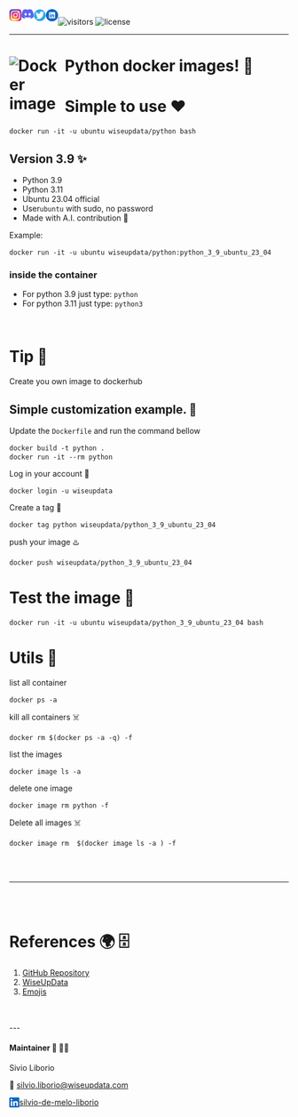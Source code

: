 <a href="https://github.com/wiseupdata/wiseupdata">
  <img align="left" alt="Wise Up Data's Instagram" width="22px" src="https://raw.githubusercontent.com/wiseupdata/wiseupdata/main/assets/instagram.png" />   
</a> 
<a href="https://github.com/wiseupdata/wiseupdata">
  <img align="left" alt="wise Up Data's Discord" width="22px" src="https://raw.githubusercontent.com/wiseupdata/wiseupdata/main/assets/discord.png" />
</a>
<a href="https://github.com/wiseupdata/wiseupdata">
  <img align="left" alt="wise Up Data | Twitter" width="22px" src="https://raw.githubusercontent.com/wiseupdata/wiseupdata/main/assets/twitter.png" />
</a>
<a href="https://github.com/wiseupdata/wiseupdata">
  <img align="left" alt="wise Up Data's LinkedIN" width="22px" src="https://raw.githubusercontent.com/wiseupdata/wiseupdata/main/assets/linkedin.png" />
</a>

![visitors](https://visitor-badge.glitch.me/badge?page_id=wiseupdata.python&left_color=green&right_color=black)
![license](https://img.shields.io/github/license/wiseupdata/python)

---

<h1>
<img align="left" alt="Docker image" src="https://raw.githubusercontent.com/wiseupdata/python/main/assets/imgs/docker.png" width="100" />

Python docker images! 🚀️

</h1>

# Simple to use ❤️

```shell
docker run -it -u ubuntu wiseupdata/python bash
```

## Version 3.9 ✨️

- Python 3.9
- Python 3.11
- Ubuntu 23.04 official
- User`ubuntu` with sudo, no password
- Made with A.I. contribution 🤖 

Example:
```shell
docker run -it -u ubuntu wiseupdata/python:python_3_9_ubuntu_23_04
```


### inside the container

- For python 3.9 just type:  `python`
- For python 3.11 just type:  `python3`


<br>

# Tip 🥳
Create you own image to dockerhub 

## Simple customization example. 🎢

Update the `Dockerfile` and run the command bellow

```shell
docker build -t python .
docker run -it --rm python
```

Log in your account 🤜

```shell
docker login -u wiseupdata
```

Create a tag 🤺

```shell
docker tag python wiseupdata/python_3_9_ubuntu_23_04
```

push your image ♨️

```shell
docker push wiseupdata/python_3_9_ubuntu_23_04
```

# Test the image 🎢

```shell
docker run -it -u ubuntu wiseupdata/python_3_9_ubuntu_23_04 bash
```

# Utils 🎁

list all container
```shell
docker ps -a
```

kill all containers ☠️
```shell
docker rm $(docker ps -a -q) -f
```

list the images
```shell
docker image ls -a
```

delete one image
```shell
docker image rm python -f
```

Delete all images ☠️
```shell
docker image rm  $(docker image ls -a ) -f
```

<br>
<br>

---
<br>
<br>

# References 🌍 🗄️

1. [GitHub Repository](https://github.com/wiseupdata/python)
1. [WiseUpData](https://www.wiseupdata.com/)
1. [Emojis](https://github.com/wiseupdata/emojis)


<br>
<br>
---

#### Maintainer 🤗 👨‍💻

Sivio Liborio

📧 silvio.liborio@wiseupdata.com

<a href="https://www.linkedin.com/in/silvio-de-melo-liborio">silvio-de-melo-liborio <img align="left" alt="LinkedIN" width="18px" src="https://raw.githubusercontent.com/wiseupdata/wsl-latest/main/assets/linkedin.svg" />
</a>

<br>
<br>
<br>
<br>
<br>
